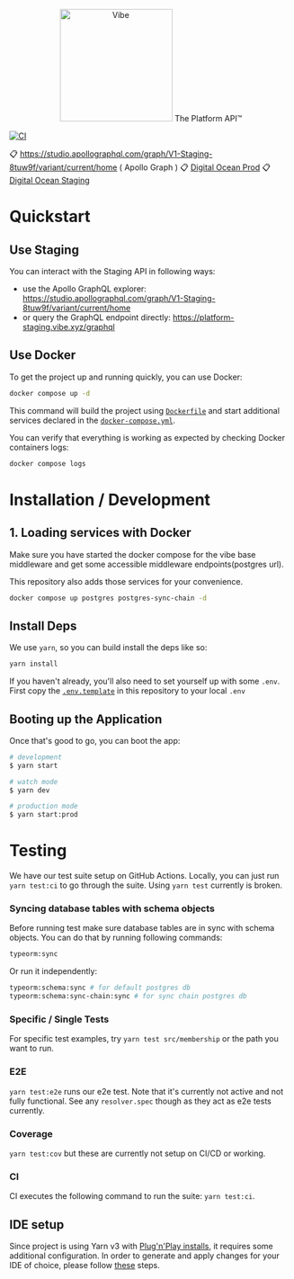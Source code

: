 <p align="center">
  <a href="https://platform-staging.vibe.xyz/graphql" target="blank"><img src="https://vibe.xyz/vibe.jpg" width="200" alt="Vibe" /></a>
  The Platform API™️
</p>

[![CI](https://github.com/vibexyz/vibe-server-restful/actions/workflows/ci.yml/badge.svg)](https://github.com/vibexyz/vibe-server-restful/actions/workflows/ci.yml)

:clipboard: https://studio.apollographql.com/graph/V1-Staging-8tuw9f/variant/current/home ( Apollo Graph )
:clipboard: [Digital Ocean Prod](https://cloud.digitalocean.com/apps/af524e26-a8fa-455d-8d35-327d98cf17d1/overview)
:clipboard: [Digital Ocean Staging](https://cloud.digitalocean.com/apps/66de8d03-ab4b-4037-862c-567f7dec7bc3/overview)

# Quickstart

## Use Staging
You can interact with the Staging API in following ways:
- use the Apollo GraphQL explorer: https://studio.apollographql.com/graph/V1-Staging-8tuw9f/variant/current/home
- or query the GraphQL endpoint directly: https://platform-staging.vibe.xyz/graphql

## Use Docker
To get the project up and running quickly, you can use Docker:
```sh
docker compose up -d
```

This command will build the project using [`Dockerfile`](/Dockerfile) and start additional services declared in the [`docker-compose.yml`](/docker-compose.yml).

You can verify that everything is working as expected by checking Docker containers logs:

```sh
docker compose logs
```

# Installation / Development

## 1. Loading services with Docker

Make sure you have started the docker compose for the vibe base middleware and get some accessible middleware endpoints(postgres url).

This repository also adds those services for your convenience.

```sh
docker compose up postgres postgres-sync-chain -d
```

## Install Deps

We use `yarn`, so you can build install the deps like so:

```sh
yarn install
```

If you haven't already, you'll also need to set yourself up with some `.env`. First copy the [`.env.template`](.env.template) in this repository to your local `.env`

## Booting up the Application

Once that's good to go, you can boot the app:

```sh
# development
$ yarn start

# watch mode
$ yarn dev

# production mode
$ yarn start:prod
```

# Testing

We have our test suite setup on GitHub Actions. Locally, you can just run `yarn test:ci` to go through the suite. Using `yarn test` currently is broken.

### Syncing database tables with schema objects

Before running test make sure database tables are in sync with schema objects. You can do that by running following commands:

```sh
typeorm:sync
```

Or run it independently:

```sh
typeorm:schema:sync # for default postgres db
typeorm:schema:sync-chain:sync # for sync chain postgres db
```

### Specific / Single Tests

For specific test examples, try `yarn test src/membership` or the path you want to run.

### E2E

`yarn test:e2e` runs our e2e test. Note that it's currently not active and not fully functional. See any `resolver.spec` though as they act as e2e tests currently.

### Coverage

`yarn test:cov` but these are currently not setup on CI/CD or working.

### CI

CI executes the following command to run the suite: `yarn test:ci`.

## IDE setup

Since project is using Yarn v3 with [Plug'n'Play installs](https://yarnpkg.com/features/pnp), it requires some additional configuration. In order to generate and apply changes for your IDE of choice, please follow [these](https://yarnpkg.com/getting-started/editor-sdks) steps.
